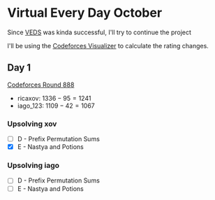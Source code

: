# Virtual Every Day October

Since [VEDS](https://github.com/ricaxov/xov/blob/main/training/veds.md) was kinda successful, I'll try to continue the project

I'll be using the [Codeforces Visualizer](https://cfviz.netlify.app/virtual-rating-change.html) to calculate the rating changes.

## Day 1
[Codeforces Round 888](https://codeforces.com/contest/1851)

- ricaxov: $1336 - 95 = 1241$
- iago_123: $1109 - 42 = 1067$
  
### Upsolving xov

- [ ] D - Prefix Permutation Sums
- [X] E - Nastya and Potions

### Upsolving iago

- [ ] D - Prefix Permutation Sums
- [ ] E - Nastya and Potions
